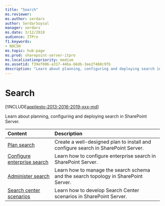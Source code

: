 ```yaml
---
title: "Search"
ms.reviewer: 
ms.author: serdars
author: SerdarSoysal
manager: serdars
ms.date: 3/12/2018
audience: ITPro
f1.keywords:
- NOCSH
ms.topic: hub-page
ms.prod: sharepoint-server-itpro
ms.localizationpriority: medium
ms.assetid: f39ef086-a317-44ba-b6db-3ee2f460c9fb
description: "Learn about planning, configuring and deploying search in SharePoint Server."
---
```


# Search

[!INCLUDE[appliesto-2013-2016-2019-xxx-md](../includes/appliesto-2013-2016-2019-xxx-md.md)]

Learn about planning, configuring and deploying search in SharePoint Server.
  
|**Content**|**Description**|
|:-----|:-----|
|[Plan search](search-planning.md) <br/> |Create a well-designed plan to install and configure search in SharePoint Server.  <br/> |
|[Configure enterprise search](configure-search.md) <br/> |Learn how to configure enterprise search in SharePoint Server.  <br/> |
|[Administer search](search-administration.md) <br/> |Learn how to manage the search schema and the search topology in SharePoint Server.  <br/> |
|[Search center scenarios](search-center-scenarios.md) <br/> |Learn how to develop Search Center scenarios in SharePoint Server.  <br/> |
   

